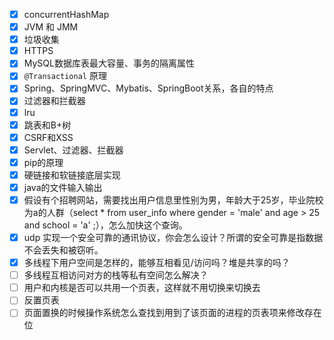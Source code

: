 - [x] concurrentHashMap
- [x] JVM 和 JMM
- [x] 垃圾收集
- [x] HTTPS
- [x] MySQL数据库表最大容量、事务的隔离属性
- [x] `@Transactional` 原理
- [x] Spring、SpringMVC、Mybatis、SpringBoot关系，各自的特点
- [x] 过滤器和拦截器
- [x] lru
- [x] 跳表和B+树
- [x] CSRF和XSS
- [x] Servlet、过滤器、拦截器
- [x] pip的原理
- [x] 硬链接和软链接底层实现
- [x] java的文件输入输出
- [x] 假设有个招聘网站，需要找出用户信息里性别为男，年龄大于25岁，毕业院校为a的人群（select * from user_info where gender = 'male' and age > 25 and school = 'a' ;），怎么加快这个查询。
- [x] udp 实现一个安全可靠的通讯协议，你会怎么设计？所谓的安全可靠是指数据不会丢失和被窃听。
- [x] 多线程下用户空间是怎样的，能够互相看见/访问吗？堆是共享的吗？
- [ ] 多线程互相访问对方的栈等私有空间怎么解决？
- [ ] 用户和内核是否可以共用一个页表，这样就不用切换来切换去
- [ ] 反置页表
- [ ] 页面置换的时候操作系统怎么查找到用到了该页面的进程的页表项来修改存在位